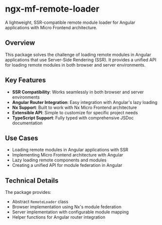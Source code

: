 # ngx-mf-remote-loader

A lightweight, SSR-compatible remote module loader for Angular applications with Micro Frontend architecture.

## Overview

This package solves the challenge of loading remote modules in Angular applications that use Server-Side Rendering (SSR). It provides a unified API for loading remote modules in both browser and server environments.

## Key Features

- **SSR Compatibility**: Works seamlessly in both browser and server environments
- **Angular Router Integration**: Easy integration with Angular's lazy loading
- **Nx Support**: Built to work with Nx Micro Frontend architecture
- **Extensible API**: Simple to customize for specific project needs
- **TypeScript Support**: Fully typed with comprehensive JSDoc documentation

## Use Cases

- Loading remote modules in Angular applications with SSR
- Implementing Micro Frontend architecture with Angular
- Lazy loading remote components and modules
- Creating a unified API for module federation in Angular

## Technical Details

The package provides:
- Abstract `RemoteLoader` class
- Browser implementation using Nx's module federation
- Server implementation with configurable module mapping
- Helper functions for Angular router integration
